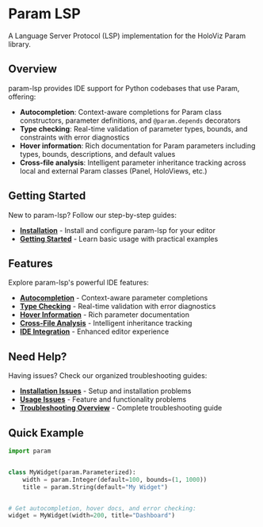 # Param LSP

A Language Server Protocol (LSP) implementation for the HoloViz Param library.

## Overview

param-lsp provides IDE support for Python codebases that use Param, offering:

- **Autocompletion**: Context-aware completions for Param class constructors, parameter definitions, and `@param.depends` decorators
- **Type checking**: Real-time validation of parameter types, bounds, and constraints with error diagnostics
- **Hover information**: Rich documentation for Param parameters including types, bounds, descriptions, and default values
- **Cross-file analysis**: Intelligent parameter inheritance tracking across local and external Param classes (Panel, HoloViews, etc.)

## Getting Started

New to param-lsp? Follow our step-by-step guides:

- **[Installation](installation.md)** - Install and configure param-lsp for your editor
- **[Getting Started](getting-started.md)** - Learn basic usage with practical examples

## Features

Explore param-lsp's powerful IDE features:

- **[Autocompletion](features/autocompletion.md)** - Context-aware parameter completions
- **[Type Checking](features/type-checking.md)** - Real-time validation with error diagnostics
- **[Hover Information](features/hover-information.md)** - Rich parameter documentation
- **[Cross-File Analysis](features/cross-file-analysis.md)** - Intelligent inheritance tracking
- **[IDE Integration](features/ide-integration.md)** - Enhanced editor experience

## Need Help?

Having issues? Check our organized troubleshooting guides:

- **[Installation Issues](troubleshooting/installation-issues.md)** - Setup and installation problems
- **[Usage Issues](troubleshooting/usage-issues.md)** - Feature and functionality problems
- **[Troubleshooting Overview](troubleshooting/)** - Complete troubleshooting guide

## Quick Example

```python
import param


class MyWidget(param.Parameterized):
    width = param.Integer(default=100, bounds=(1, 1000))
    title = param.String(default="My Widget")


# Get autocompletion, hover docs, and error checking:
widget = MyWidget(width=200, title="Dashboard")
```
